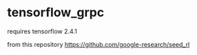 # tensorflow_grpc

requires tensorflow 2.4.1

from this repository https://github.com/google-research/seed_rl
